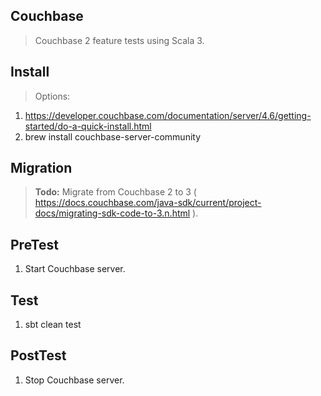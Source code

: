 Couchbase
---------
>Couchbase 2 feature tests using Scala 3.

Install
-------
>Options:
1. https://developer.couchbase.com/documentation/server/4.6/getting-started/do-a-quick-install.html
2. brew install couchbase-server-community

Migration
---------
>**Todo:** Migrate from Couchbase 2 to 3 ( https://docs.couchbase.com/java-sdk/current/project-docs/migrating-sdk-code-to-3.n.html ).

PreTest
-------
1. Start Couchbase server.

Test
----
1. sbt clean test

PostTest
--------
1. Stop Couchbase server.